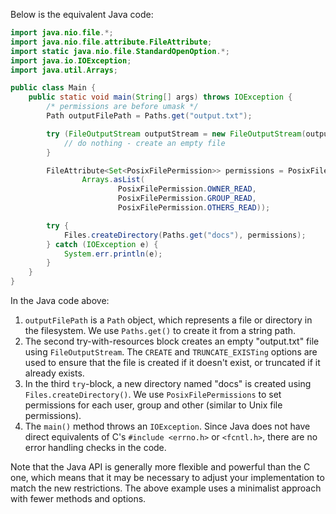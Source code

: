 Below is the equivalent Java code:
```java
import java.nio.file.*;
import java.nio.file.attribute.FileAttribute;
import static java.nio.file.StandardOpenOption.*;
import java.io.IOException;
import java.util.Arrays;

public class Main {
    public static void main(String[] args) throws IOException {
        /* permissions are before umask */
        Path outputFilePath = Paths.get("output.txt");

        try (FileOutputStream outputStream = new FileOutputStream(outputFilePath.toFile(), CREATE, TRUNCATE_EXISTing)) {
            // do nothing - create an empty file
        }

        FileAttribute<Set<PosixFilePermission>> permissions = PosixFilePermissions.asFileAttribute(
                Arrays.asList(
                        PosixFilePermission.OWNER_READ,
                        PosixFilePermission.GROUP_READ,
                        PosixFilePermission.OTHERS_READ));

        try {
            Files.createDirectory(Paths.get("docs"), permissions);
        } catch (IOException e) {
            System.err.println(e);
        }
    }
}
```
In the Java code above:

1. `outputFilePath` is a `Path` object, which represents a file or directory in the filesystem. We use `Paths.get()` to create it from a string path.
2. The second try-with-resources block creates an empty "output.txt" file using `FileOutputStream`. The `CREATE` and `TRUNCATE_EXISTing` options are used to ensure that the file is created if it doesn't exist, or truncated if it already exists.
3. In the third `try`-block, a new directory named "docs" is created using `Files.createDirectory()`. We use `PosixFilePermissions` to set permissions for each user, group and other (similar to Unix file permissions).
4. The `main()` method throws an `IOException`. Since Java does not have direct equivalents of C's `#include <errno.h>` or `<fcntl.h>`, there are no error handling checks in the code. 

Note that the Java API is generally more flexible and powerful than the C one, which means that it may be necessary to adjust your implementation to match the new restrictions. The above example uses a minimalist approach with fewer methods and options.
